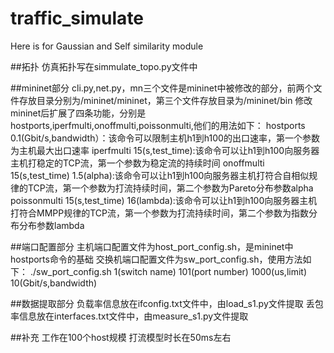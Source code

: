 # traffic_simulate
Here is for Gaussian and Self similarity module

##拓扑
仿真拓扑写在simmulate_topo.py文件中

##mininet部分
cli.py,net.py，mn三个文件是mininet中被修改的部分，前两个文件存放目录分别为/mininet/mininet，第三个文件存放目录为/mininet/bin
修改mininet后扩展了四条功能，分别是hostports,iperfmulti,onoffmulti,poissonmulti,他们的用法如下：
hostports 0.1(Gbit/s,bandwidth）：该命令可以限制主机h1到h100的出口速率，第一个参数为主机最大出口速率
iperfmulti 15(s,test_time):该命令可以让h1到h100向服务器主机打稳定的TCP流，第一个参数为稳定流的持续时间
onoffmulti 15(s,test_time) 1.5(alpha):该命令可以让h1到h100向服务器主机打符合自相似规律的TCP流，第一个参数为打流持续时间，第二个参数为Pareto分布参数alpha
poissonmulti 15(s,test_time) 16(lambda):该命令可以让h1到h100向服务器主机打符合MMPP规律的TCP流，第一个参数为打流持续时间，第二个参数为指数分布分布参数lambda

##端口配置部分
主机端口配置文件为host_port_config.sh，是mininet中hostports命令的基础
交换机端口配置文件为sw_port_config.sh，使用方法如下：
./sw_port_config.sh 1(switch name) 101(port number) 1000(us,limit) 10(Gbit/s,bandwidth)

##数据提取部分
负载率信息放在ifconfig.txt文件中，由load_s1.py文件提取
丢包率信息放在interfaces.txt文件中，由measure_s1.py文件提取

##补充
工作在100个host规模
打流模型时长在50ms左右
